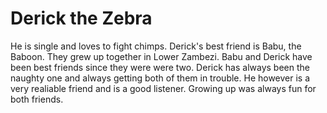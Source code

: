 # Derick the Zebra
He is single and loves to fight chimps.
Derick's best friend is Babu, the Baboon. They grew up together in Lower Zambezi.
Babu and Derick have been best friends since they were were two. Derick has always been the naughty one and always getting both of them in trouble. He however is a very realiable friend and is a good listener. Growing up was always fun for both friends.